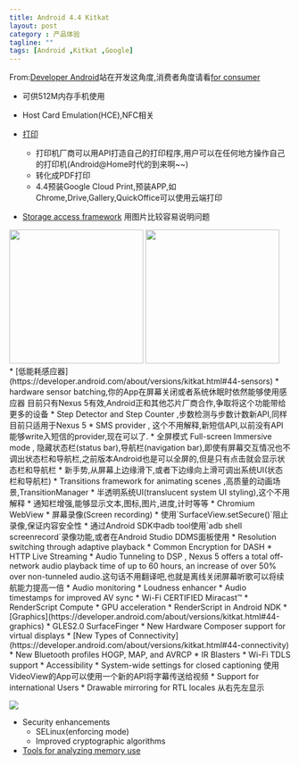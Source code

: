```yaml
---
title: Android 4.4 Kitkat
layout: post
category : 产品体验
tagline: ""
tags: [Android ,Kitkat ,Google]
---
```



From:[Developer Android](https://developer.android.com/about/versions/kitkat.html)站在开发这角度,消费者角度请看[for consumer](http://www.android.com/versions/kit-kat-4-4/)

* 可供512M内存手机使用
* Host Card Emulation(HCE),NFC相关
* [打印](https://developer.android.com/about/versions/kitkat.html#44-printing)

    * 打印机厂商可以用API打造自己的打印程序,用户可以在任何地方操作自己的打印机(Android@Home时代的到来啊~~)
    * 转化成PDF打印
    * 4.4预装Google Cloud Print,预装APP,如Chrome,Drive,Gallery,QuickOffice可以使用云端打印

* [Storage access framework](https://developer.android.com/about/versions/kitkat.html#44-storage-access)
用图片比较容易说明问题

<div>
<img src="https://developer.android.com/images/kk-saf2-n5.jpg" width="240px" />
<img src="https://developer.android.com/images/kk-saf1-n5.jpg" width="240px" /></div>
* [低能耗感应器](https://developer.android.com/about/versions/kitkat.html#44-sensors)
    * hardware sensor batching,你的App在屏幕关闭或者系统休眠时依然能够使用感应器
    目前只有Nexus 5有效,Android正和其他芯片厂商合作,争取将这个功能带给更多的设备
    * Step Detector and Step Counter ,步数检测与步数计数新API,同样目前只适用于Nexus 5
* SMS provider , 这个不用解释,新短信API,以前没有API能够write入短信的provider,现在可以了.
* 全屏模式 Full-screen Immersive mode , 隐藏状态栏(status bar),导航栏(navigation bar),即使有屏幕交互情况也不调出状态栏和导航栏,之前版本Android也是可以全屏的,但是只有点击就会显示状态栏和导航栏
    * 新手势,从屏幕上边缘滑下,或者下边缘向上滑可调出系统UI(状态栏和导航栏)
* Transitions framework for animating scenes ,高质量的动画场景,TransitionManager
* 半透明系统UI(translucent system UI styling),这个不用解释
* 通知栏增强,能够显示文本,图标,图片,进度,计时等等
* Chromium WebView
* 屏幕录像(Screen recording)
    * 使用`SurfaceView.setSecure()`阻止录像,保证内容安全性
    * 通过Android SDK中adb tool使用`adb shell screenrecord`录像功能,或者在Android Studio DDMS面板使用
* Resolution switching through adaptive playback
* Common Encryption for DASH
* HTTP Live Streaming
* Audio Tunneling to DSP , Nexus 5 offers a total off-network audio playback time of up to 60 hours, an increase of over 50% over non-tunneled audio.这句话不用翻译吧,也就是离线关闭屏幕听歌可以将续航能力提高一倍
* Audio monitoring
* Loudness enhancer
* Audio timestamps for improved AV sync
* Wi-Fi CERTIFIED Miracast™ 
* RenderScript Compute
    * GPU acceleration
    * RenderScript in Android NDK
* [Graphics](https://developer.android.com/about/versions/kitkat.html#44-graphics)
    * GLES2.0 SurfaceFinger
    * New Hardware Composer support for virtual displays
* [New Types of Connectivity](https://developer.android.com/about/versions/kitkat.html#44-connectivity)
    * New Bluetooth profiles   HOGP, MAP, and AVRCP
    * IR Blasters
    * Wi-Fi TDLS support
* Accessibility
    * System-wide settings for closed captioning 使用VideoView的App可以使用一个新的API将字幕传送给视频
* Support for international Users
    * Drawable mirroring for RTL locales 从右先左显示
    
![](https://developer.android.com/images/kk-pseudolocale-rtl.png )

* Security enhancements
    * SELinux(enforcing mode)
    * Improved cryptographic algorithms
* [Tools for analyzing memory use](https://developer.android.com/about/versions/kitkat.html#44-tools)
